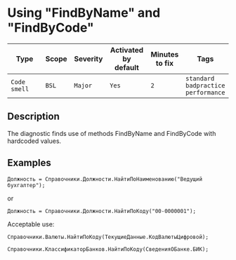 # Using "FindByName" and "FindByCode"

Type | Scope | Severity | Activated<br>by default | Minutes<br>to fix | Tags
--- | --- | --- | --- | --- | ---
`Code smell` | `BSL` | `Major` | `Yes` | `2` | `standard`<br>`badpractice`<br>`performance`

<!-- Блоки выше заполняются автоматически, не трогать -->

## Description

The diagnostic finds use of methods FindByName and FindByCode with hardcoded values.

## Examples

```bsl
Должность = Справочники.Должности.НайтиПоНаименованию("Ведущий бухгалтер");
```

or

```bsl
Должность = Справочники.Должности.НайтиПоКоду("00-0000001");
```

Acceptable use:

```bsl
Справочники.Валюты.НайтиПоКоду(ТекущиеДанные.КодВалютыЦифровой);
```

```bsl
Справочники.КлассификаторБанков.НайтиПоКоду(СведенияОБанке.БИК);
```
